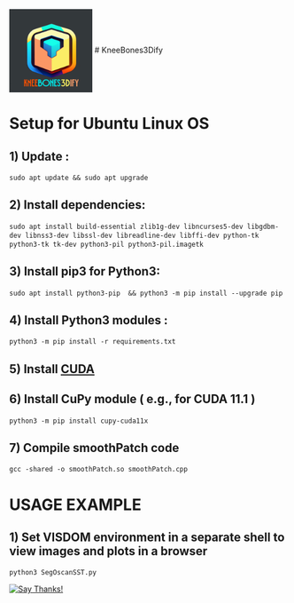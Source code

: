 <img src="https://github.com/gigernau/KneeBones3Dify/blob/main/KneeBones3Dify_logo.png" align="center" height="150" width="150">
# KneeBones3Dify

# Setup for Ubuntu Linux OS

## 1) Update : 
	sudo apt update && sudo apt upgrade
  
## 2) Install dependencies:
    sudo apt install build-essential zlib1g-dev libncurses5-dev libgdbm-dev libnss3-dev libssl-dev libreadline-dev libffi-dev python-tk python3-tk tk-dev python3-pil python3-pil.imagetk

## 3) Install pip3 for Python3: 
	sudo apt install python3-pip  && python3 -m pip install --upgrade pip

## 4) Install Python3 modules : 
	python3 -m pip install -r requirements.txt
	
## 5) Install [CUDA](https://developer.nvidia.com/cuda-toolkit)

## 6) Install CuPy module ( e.g., for CUDA 11.1 )
	python3 -m pip install cupy-cuda11x

## 7) Compile smoothPatch code
	gcc -shared -o smoothPatch.so smoothPatch.cpp


# USAGE EXAMPLE

## 1) Set VISDOM environment in a separate shell to view images and plots in a browser
	python3 SegOscanSST.py


[![Say Thanks!](https://img.shields.io/badge/Say%20Thanks-!-1EAEDB.svg)](https://saythanks.io/to/gianluca.delucia)
